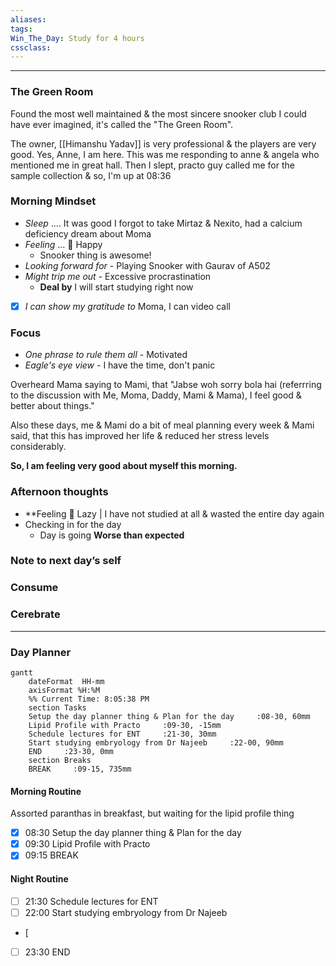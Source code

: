 ```yaml
---
aliases:  
tags:
Win_The_Day: Study for 4 hours
cssclass:
---
```

---
### The Green Room
Found the most well maintained & the most sincere snooker club I could have ever imagined, it's called the "The Green Room".

The owner, [[Himanshu Yadav]] is very professional & the players are very good.
Yes, Anne, I am here. This was me responding to anne & angela who mentioned me in great hall. Then I slept, practo guy called me for the sample collection & so, I'm up at 08:36

### Morning Mindset
- *Sleep* .... It was good I forgot to take Mirtaz & Nexito, had a calcium deficiency dream about Moma
- *Feeling* ...  🥳 Happy
	- Snooker thing is awesome!
- *Looking forward for* - Playing Snooker with Gaurav of A502
- *Might trip me out* - Excessive procrastination
	- **Deal by**  I will start studying right now
- [x] *I can show my gratitude to* Moma, I can video call

### Focus
- *One phrase to rule them all* - Motivated
- *Eagle's eye view* - I have the time, don't panic

Overheard Mama saying to Mami, that "Jabse woh sorry bola hai (referrring to the discussion with Me, Moma, Daddy, Mami & Mama), I feel good & better about things."

Also these days, me & Mami do a bit of meal planning every week & Mami said, that this has improved her life & reduced her stress levels considerably.

**So, I am feeling very good about myself this morning.**

### Afternoon thoughts
- **Feeling 😤 Lazy | I have not studied at all & wasted the entire day again
- Checking in for the day
	- Day is going **Worse than expected**


### Note to next day’s self


### Consume
### Cerebrate

--- 
### Day Planner
```mermaid
gantt
    dateFormat  HH-mm
    axisFormat %H:%M
    %% Current Time: 8:05:38 PM
    section Tasks
    Setup the day planner thing & Plan for the day     :08-30, 60mm
    Lipid Profile with Practo     :09-30, -15mm
    Schedule lectures for ENT     :21-30, 30mm
    Start studying embryology from Dr Najeeb     :22-00, 90mm
    END     :23-30, 0mm
    section Breaks
    BREAK     :09-15, 735mm
```

#### Morning Routine
Assorted paranthas in breakfast, but waiting for the lipid profile thing
- [x] 08:30 Setup the day planner thing & Plan for the day
- [x] 09:30 Lipid Profile with Practo
- [x] 09:15 BREAK

#### Night Routine
- [ ] 21:30 Schedule lectures for ENT
- [ ] 22:00 Start studying embryology from Dr Najeeb
- [
- [ ] 23:30 END




